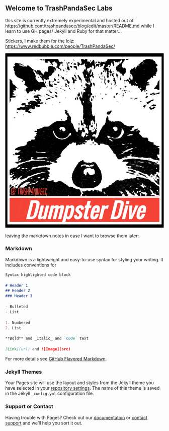 ## Welcome to TrashPandaSec Labs

this site is currently extremely experimental and hosted out of https://github.com/trashpandasec/blog/edit/master/README.md while I learn to use GH pages/ Jekyll and Ruby for that matter...

Stickers, I make them for the lolz:
https://www.redbubble.com/people/TrashPandaSec/

![Dumpster Dive](/Images/dumpsterdive.jpg)








leaving the markdown notes in case I want to browse them later:

### Markdown

Markdown is a lightweight and easy-to-use syntax for styling your writing. It includes conventions for

```markdown
Syntax highlighted code block

# Header 1
## Header 2
### Header 3

- Bulleted
- List

1. Numbered
2. List

**Bold** and _Italic_ and `Code` text

[Link](url) and ![Image](src)
```

For more details see [GitHub Flavored Markdown](https://guides.github.com/features/mastering-markdown/).

### Jekyll Themes

Your Pages site will use the layout and styles from the Jekyll theme you have selected in your [repository settings](https://github.com/trashpandasec/blog/settings). The name of this theme is saved in the Jekyll `_config.yml` configuration file.

### Support or Contact

Having trouble with Pages? Check out our [documentation](https://help.github.com/categories/github-pages-basics/) or [contact support](https://github.com/contact) and we’ll help you sort it out.
